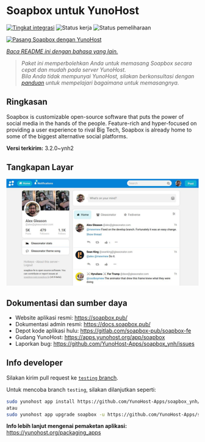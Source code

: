 <!--
N.B.: README ini dibuat secara otomatis oleh <https://github.com/YunoHost/apps/tree/master/tools/readme_generator>
Ini TIDAK boleh diedit dengan tangan.
-->

# Soapbox untuk YunoHost

[![Tingkat integrasi](https://dash.yunohost.org/integration/soapbox.svg)](https://ci-apps.yunohost.org/ci/apps/soapbox/) ![Status kerja](https://ci-apps.yunohost.org/ci/badges/soapbox.status.svg) ![Status pemeliharaan](https://ci-apps.yunohost.org/ci/badges/soapbox.maintain.svg)

[![Pasang Soapbox dengan YunoHost](https://install-app.yunohost.org/install-with-yunohost.svg)](https://install-app.yunohost.org/?app=soapbox)

*[Baca README ini dengan bahasa yang lain.](./ALL_README.md)*

> *Paket ini memperbolehkan Anda untuk memasang Soapbox secara cepat dan mudah pada server YunoHost.*  
> *Bila Anda tidak mempunyai YunoHost, silakan berkonsultasi dengan [panduan](https://yunohost.org/install) untuk mempelajari bagaimana untuk memasangnya.*

## Ringkasan

Soapbox is customizable open-source software that puts the power of social media in the hands of the people.
Feature-rich and hyper-focused on providing a user experience to rival Big Tech, Soapbox is already home to some of the biggest alternative social platforms.


**Versi terkirim:** 3.2.0~ynh2

## Tangkapan Layar

![Tangkapan Layar pada Soapbox](./doc/screenshots/screenshot.jpg)

## Dokumentasi dan sumber daya

- Website aplikasi resmi: <https://soapbox.pub/>
- Dokumentasi admin resmi: <https://docs.soapbox.pub/>
- Depot kode aplikasi hulu: <https://gitlab.com/soapbox-pub/soapbox-fe>
- Gudang YunoHost: <https://apps.yunohost.org/app/soapbox>
- Laporkan bug: <https://github.com/YunoHost-Apps/soapbox_ynh/issues>

## Info developer

Silakan kirim pull request ke [`testing` branch](https://github.com/YunoHost-Apps/soapbox_ynh/tree/testing).

Untuk mencoba branch `testing`, silakan dilanjutkan seperti:

```bash
sudo yunohost app install https://github.com/YunoHost-Apps/soapbox_ynh/tree/testing --debug
atau
sudo yunohost app upgrade soapbox -u https://github.com/YunoHost-Apps/soapbox_ynh/tree/testing --debug
```

**Info lebih lanjut mengenai pemaketan aplikasi:** <https://yunohost.org/packaging_apps>
